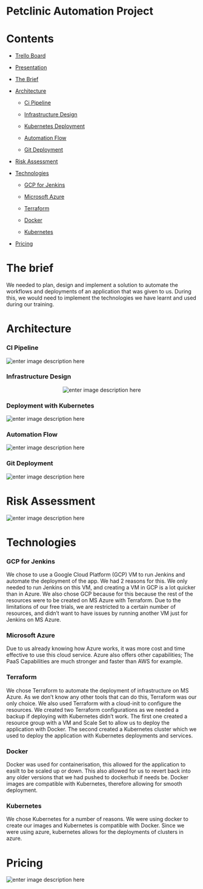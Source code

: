 <h1 id="petclinic-automation-project">Petclinic Automation Project</h1>
<h1 id="contents">Contents</h1>
<ul>
<li>
  
<a href="https://trello.com/b/rBI13jJk/group-project">Trello Board</a>

</li>
<li>
  
<a href="https://drive.google.com/file/d/1uVVw3HS9nQGnMFknOAYQVDPsUplLz1bc/view?usp=sharing">Presentation</a>

</li>
<li>

[The Brief](#the-brief)

</li>
<li>
  
[Architecture](#architecture)

<ul>
<li>
  
[Ci Pipeline](#ci-pipeline)
  
</li>
<li>
  
[Infrastructure Design](#infrastructure-design)

</li>
<li>
  
[Kubernetes Deployment](#deployment)
  
</li>
<li>
  
[Automation Flow](#automation)
  
</li>
<li>
  
[Git Deployment](#git)
  
</li>
</ul>
</li>
<li>

[Risk Assessment](#risk-assessment)

</li>
<li>
  
[Technologies](#technologies)

<ul>
<li>
 
[GCP for Jenkins](#gcp-for-jenkins)

</li>
<li>
  
[Microsoft Azure](#microsoft-azure)

</li>
<li>
  
[Terraform](#terraform)

</li>
<li>
  
[Docker](#docker)

</li>
<li>
  
[Kubernetes](#kubernetes)

</li>
</li>
</ul>
<li>
  
[Pricing](#pricing)

</li>
</ul>
<h1 id="the-brief">The brief</h1>
<p>We needed to plan, design and implement a solution to automate the workflows and deployments of an application that was given to us. During this, we would need to implement the technologies we have learnt and used during our training.</p>
<h1 id="architecture">Architecture</h1>
<h3 id="ci-pipeline">CI Pipeline</h3>
<p><img src="https://i.imgur.com/FUXioym.png" alt="enter image description here"></p>
<h3 id="infrastructure-design">Infrastructure Design</h3>
<p align="center"><img src="https://i.imgur.com/emcmhnh.png" alt="enter image description here"></div></p>
<h3 id="deployment">Deployment with Kubernetes</h3>
<p><img src="https://i.imgur.com/xwTj7Tt.png" alt="enter image description here"></p>
<h3 id="automation">Automation Flow</h3>
<p><img src="https://i.imgur.com/JVRe3cH.png" alt="enter image description here"></p>
<h3 id="git">Git Deployment</h3>
<p><img src="https://i.imgur.com/Kg406RG.png" alt="enter image description here"></p>
<h1 id="risk-assessment">Risk Assessment</h1>
<p><img src="https://i.imgur.com/nnljm6E.png" alt="enter image description here"></p>
<h1 id="technologies">Technologies</h1>
<h3 id="gcp-for-jenkins">GCP for Jenkins</h3>
<p>We chose to use a Google Cloud Platform (GCP) VM to run Jenkins and automate the deployment of the app. We had 2 reasons for this. We only needed to run Jenkins on this VM, and creating a VM in GCP is a lot quicker than in Azure. We also chose GCP because for this because the rest of the resources were to be created on MS Azure with Terraform. Due to the limitations of our free trials, we are restricted to a certain number of resources, and didn’t want to have issues by running another VM just for Jenkins on MS Azure.</p>
<h3 id="microsoft-azure">Microsoft Azure</h3>
<p>Due to us already knowing how Azure works, it was more cost and time effective to use this cloud service. Azure also offers other capabilities; The PaaS Capabilities are much stronger and faster than AWS for example.</p>
<h3 id="terraform">Terraform</h3>
<p>We chose Terraform to automate the deployment of infrastructure on MS Azure. As we don’t know any other tools that can do this, Terraform was our only choice. We also used Terraform with a cloud-init to configure the resources. We created two Terraform configurations as we needed a backup if deploying with Kubernetes didn’t work. The first one created a resource group with a VM and Scale Set to allow us to deploy the application with Docker. The second created a Kubernetes cluster which we used to deploy the application with Kubernetes deployments and services.</p>
<h3 id="docker">Docker</h3>
<p>Docker was used for containerisation, this allowed for the application to easilt to be scaled up or down. This also allowed for us to revert back into any older versions that we had pushed to dockerhub if needs be. Docker images are compatible with Kubernetes, therefore allowing for smooth deployment.</p>
<h3 id="kubernetes">Kubernetes</h3>
<p>We chose Kubernetes for a number of reasons. We were using docker to create our images and Kubernetes is compatible with Docker. Since we were using azure, kubernetes allows for the deployments of clusters in azure.</p>
<h1 id="pricing">Pricing</h1>
<p><img src="https://i.imgur.com/3ns1fGo.jpg" alt="enter image description here"></p>
